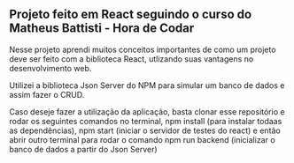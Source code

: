 ## Projeto feito em React seguindo o curso do Matheus Battisti - Hora de Codar

Nesse projeto aprendi muitos conceitos importantes de como um projeto deve ser feito com a biblioteca React, utlizando suas vantagens no desenvolvimento web.

Utilizei a biblioteca Json Server do NPM para simular um banco de dados e assim fazer o CRUD.

Caso deseje fazer a utilização da aplicação, basta clonar esse repositório e rodar os seguintes comandos no terminal, npm install (para instalar todaas as dependências), npm start (iniciar o servidor de testes do react) e então abrir outro terminal para rodar o comando npm run backend (inicializar o banco de dados a partir do Json Server)
